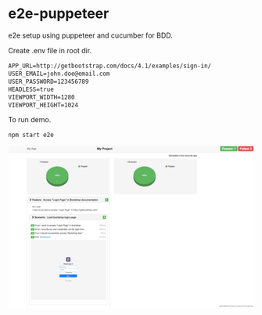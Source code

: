 # e2e-puppeteer

e2e setup using puppeteer and cucumber for BDD.

Create .env file in root dir.

```env
APP_URL=http://getbootstrap.com/docs/4.1/examples/sign-in/
USER_EMAIL=john.doe@email.com
USER_PASSWORD=123456789
HEADLESS=true
VIEWPORT_WIDTH=1280
VIEWPORT_HEIGHT=1024
```

To run demo.

```shell
npm start e2e
```

![alt text](media/demo_report.png "Demo Report")
